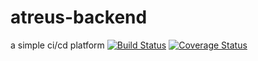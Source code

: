 # atreus-backend
a simple ci/cd platform
[![Build Status](https://travis-ci.com/DayDayYiDay/atreus-backend.svg?branch=master)](https://travis-ci.com/DayDayYiDay/atreus-backend)
[![Coverage Status](https://coveralls.io/repos/github/DayDayYiDay/atreus-backend/badge.svg?branch=master)](https://coveralls.io/github/DayDayYiDay/atreus-backend?branch=master)
